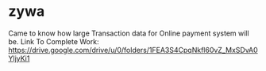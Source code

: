 # zywa

Came to know how large Transaction data for Online payment system will be.
Link To Complete Work: https://drive.google.com/drive/u/0/folders/1FEA3S4CpqNkfl60vZ_MxSDvA0YljyKi1
